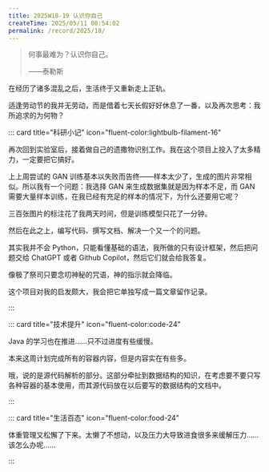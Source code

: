 ```yaml
---
title: 2025W18-19 认识你自己
createTime: 2025/05/11 08:54:02
permalink: /record/2025/18/
---
```


> 何事最难为？认识你自己。
>
> ——泰勒斯

在经历了诸多混乱之后，生活终于又重新走上正轨。

适逢劳动节的我并无劳动，而是借着七天长假好好休息了一番，以及再次思考：我所追求的为何物？

::: card title="科研小记" icon="fluent-color:lightbulb-filament-16"

再次回到实验室后，接着做自己的遗撒物识别工作。我在这个项目上投入了太多精力，一定要把它搞好。

上上周尝试的 GAN 训练基本以失败而告终——样本太少了，生成的图片非常相似。所以我有一个问题：我选择 GAN 来生成数据集就是因为样本不足，而 GAN 需要大量样本训练，在我已经有充足的样本的情况下，为什么还要用它呢？

三百张图片的标注花了我两天时间，但是训练模型只花了一分钟。

然后在此之上，编写代码、撰写文档、解决一个又一个的问题。

其实我并不会 Python，只能看懂基础的语法，我所做的只有设计框架，然后把问题交给 ChatGPT 或者 Github Copilot，然后它们就会给我答复。

像极了祭司只要念叨神秘的咒语，神的指示就会降临。

这个项目对我的启发颇大，我会把它单独写成一篇文章留作记录。

:::

::: card title="技术提升" icon="fluent-color:code-24"

Java 的学习也在推进……只不过进度有些缓慢。

本来这周计划完成所有的容器内容，但是内容实在有些多。

哦，说的是源代码解析的部分。这部分牵扯到数据结构的知识，在考虑要不要只写各种容器的基本使用，而其源代码放在以后要写的数据结构的文档中。

:::

::: card title="生活百态" icon="fluent-color:food-24"

体重管理又松懈了下来。太懒了不想动，以及压力大导致进食很多来缓解压力……该怎么办呢……

:::